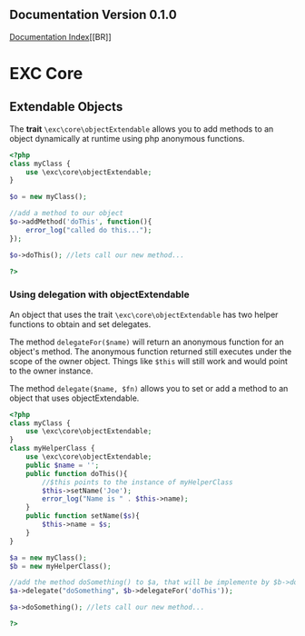 ## Documentation Version 0.1.0 ##
[Documentation Index](./doc_index.md)[[BR]]

# EXC Core #


## Extendable Objects ##

The **trait** `\exc\core\objectExtendable` allows you to add methods to an object dynamically at runtime using php anonymous functions.

```php
<?php
class myClass {
	use \exc\core\objectExtendable;
}

$o = new myClass();

//add a method to our object
$o->addMethod('doThis', function(){
	error_log("called do this...");
});

$o->doThis(); //lets call our new method...

?>
```

### Using delegation with objectExtendable ###
An object that uses the trait `\exc\core\objectExtendable` has two helper functions to obtain and set delegates.

The method `delegateFor($name)` will return an anonymous function for an object's method. The anonymous function returned still executes under the scope of the owner object. Things like `$this` will still work and would point to the owner instance.  

The method `delegate($name, $fn)` allows you to set or add a method to an object that uses objectExtendable.

```php
<?php
class myClass {
	use \exc\core\objectExtendable;
}
class myHelperClass {
	use \exc\core\objectExtendable;
	public $name = '';
	public function doThis(){
		//$this points to the instance of myHelperClass
		$this->setName('Joe');
		error_log("Name is " . $this->name);
	}
	public function setName($s){
		$this->name = $s;
	}
}

$a = new myClass();
$b = new myHelperClass();

//add the method doSomething() to $a, that will be implemente by $b->doThis()
$a->delegate("doSomething", $b->delegateFor('doThis'));

$a->doSomething(); //lets call our new method...

?>
```
